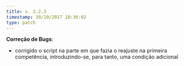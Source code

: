 ```yaml
---
title: v. 2.2.3
timestamp: 30/10/2017 18:36:02
type: patch
---
```


**Correção de Bugs**:
+ corrigido o script na parte em que fazia o reajuste na primeira competência, introduzindo-se, para tanto, uma condição adicional